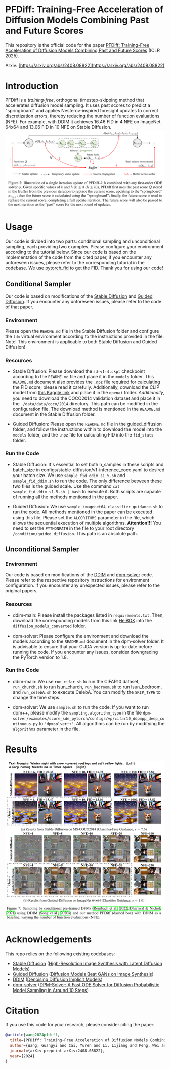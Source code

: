 # PFDiff: Training-Free Acceleration of Diffusion Models Combining Past and Future Scores
This repository is the official code for the paper [PFDiff: Training-Free Acceleration of Diffusion Models Combining Past and Future Scores](https://openreview.net/forum?id=wmmDvZGFK7) (ICLR 2025).

Arxiv: [https://arxiv.org/abs/2408.08822](https://arxiv.org/abs/2408.08822)

# Introduction
PFDiff is a *training‐free*, orthogonal timestep-skipping method that accelerates diffusion model sampling. It uses past scores to predict a "springboard" and applies Nesterov-inspired foresight updates to correct discretization errors, thereby reducing the number of function evaluations (NFE). For example, with DDIM it achieves 16.46 FID in 4 NFE on ImageNet 64x64 and 13.06 FID in 10 NFE on Stable Diffusion. 
![Alt text](assets/PFDiff.png)

# Usage
Our code is divided into two parts: conditional sampling and unconditional sampling, each providing two examples. Please configure your environment according to the tutorial below. Since our code is based on the implementation of the code from the cited paper, if you encounter any unforeseen issues, please refer to the corresponding tutorial in the codebase. We use [pytorch_fid](https://github.com/mseitzer/pytorch-fid) to get the FID. Thank you for using our code!

## Conditional Sampler
Our code is based on modifications of the [Stable Diffusion](https://github.com/CompVis/stable-diffusion) and [Guided Diffusion](https://github.com/openai/guided-diffusion). If you encounter any unforeseen issues, please refer to the code of that paper.

### Environment
Please open the `README.md` file in the Stable Diffusion folder and configure the `ldm` virtual environment according to the instructions provided in the file. Note! This environment is applicable to both Stable Diffusion and Guided Diffusion!

### Resources
- Stable Diffusion: Please download the `sd-v1-4.ckpt` checkpoint according to the `README.md` file and place it in the `models` folder. This `README.md` document also provides the `.npz` file required for calculating the FID score; please read it carefully. Additionally, download the CLIP model from [this Kaggle link](https://www.kaggle.com/datasets/ferruccioliu/openai-clip-vit-large-patch14?resource=download) and place it in the `openai` folder. *Additionally*, you need to download the COCO2014 validation dataset and place it in the `./data/data/coco/2014` directory. This path can be modified in the configuration file. The download method is mentioned in the `README.md` document in the Stable Diffusion folder.

- Guided Diffusion: Please open the `README.md` file in the guided_diffusion folder, and follow the instructions within to download the model into the `models` folder, and the `.npz` file for calculating FID into the `fid_stats` folder.

### Run the Code
- Stable Diffusion: It's essential to set both n_samples in these scripts and batch_size in configs/stable-diffusion/v1-inference_coco.yaml to desired your batch size. We use `sample_fid_ddim_s1.5.sh` and `sample_fid_ddim.sh` to run the code. The only difference between these two files is the guided scale. Use the command `cat sample_fid_ddim_s1.5.sh | bash` to execute it. Both scripts are capable of running all the methods mentioned in the paper.

- Guided Diffusion: We use `sample_imagenet64_classifier_guidance.sh` to run the code. All methods mentioned in the paper can be executed using this file. Please set the `ALGORITHMS` parameter in the file, which allows the sequential execution of multiple algorithms. **Attention!!!** You need to set the `PYTHONPATH` in the file to your root directory `/condition/guided_diffusion`. This path is an absolute path.

## Unconditional Sampler
### Environment
Our code is based on modifications of the [DDIM](https://github.com/ermongroup/ddim) and [dpm-solver](https://github.com/LuChengTHU/dpm-solver) code. Please refer to the respective repository instructions for environment configuration. If you encounter any unexpected issues, please refer to the original papers.

### Resources
- ddim-main: Please install the packages listed in `requirements.txt`. Then, download the corresponding models from this link [HeiBOX](https://heibox.uni-heidelberg.de/d/01207c3f6b8441779abf/?p=%2F&mode=list) into the `diffusion_models_converted` folder.

- dpm-solver: Please configure the environment and download the models according to the `README.md` document in the dpm-solver folder. It is advisable to ensure that your CUDA version is up-to-date before running the code. If you encounter any issues, consider downgrading the PyTorch version to 1.8.

### Run the Code
- ddim-main: We use `run_cifar.sh` to run the CIFAR10 dataset, `run_church.sh` to run lsun_church, `run_bedroom.sh` to run lsun_bedroom, and `run_celebA.sh` to execute CelebA. You can modify the `SKIP_TYPE` to change the time steps.

- dpm-solver: We use `sample.sh` to run the code. If you want to run dpm++, please modify the `sampling.algorithm_type` in the file `dpm-solver/examples/score_sde_pytorch/configs/vp/cifar10_ddpmpp_deep_continuous.py` to `'dpmsolver++'`.
All algorithms can be run by modifying the `algorithms` parameter in the file.

# Results
![Alt text](assets/Sampling_Results.png)

# Acknowledgements
This repo relies on the following existing codebases:
- [Stable Diffusion](https://github.com/CompVis/stable-diffusion) ([High-Resolution Image Synthesis with Latent Diffusion Models](https://arxiv.org/abs/2112.10752))
- [Guided Diffusion](https://github.com/openai/guided-diffusion) ([Diffusion Models Beat GANs on Image Synthesis](https://arxiv.org/abs/2105.05233))
- [DDIM](https://github.com/ermongroup/ddim) ([Denoising Diffusion Implicit Models](https://arxiv.org/abs/2010.02502))
- [dpm-solver](https://github.com/LuChengTHU/dpm-solver) ([DPM-Solver: A Fast ODE Solver for Diffusion Probabilistic Model Sampling in Around 10 Steps](https://arxiv.org/abs/2206.00927))

# Citation
If you use this code for your research, please consider citing the paper:

```bibtex
@article{wang2024pfdiff,
  title={PFDiff: Training-Free Acceleration of Diffusion Models Combining Past and Future Scores},
  author={Wang, Guangyi and Cai, Yuren and Li, Lijiang and Peng, Wei and Su, Songzhi},
  journal={arXiv preprint arXiv:2408.08822},
  year={2024}
}
